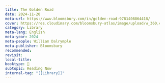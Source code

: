 ```yaml
---
title: The Golden Road
date: 2024-11-20
meta-url: https://www.bloomsbury.com/in/golden-road-9781408864418/
cover: https://res.cloudinary.com/bloomsbury-atlas/image/upload/w_360,c_scale,dpr_1.5/jackets/9781408864418.jpg
category: Library
meta-lang: English
meta-year: 2024
meta-people: William Dalrymple
meta-publisher: Bloomsbury
recommended: 
revisit: 
local-title: 
booktype: 📖
subtopic: Reading Now
internal-tag: "[[Library]]"
---
```


